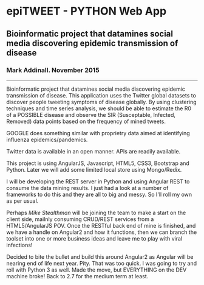 # epiTWEET - PYTHON Web App

## Bioinformatic project that datamines social media discovering epidemic transmission of disease

###  Mark Addinall.  November 2015

-----


Bioinformatic project that datamines social media discovering epidemic transmission of disease.
This application uses the Twitter global datasets to discover people tweeting symptoms of
disease globally.  By using clustering techniques and time series analysis, we should be able
to estimate the R0 of a POSSIBLE disease and observe the SIR (Susceptable, Infected, Removed) data points based on the frequency of mined tweets.

GOOGLE does something similar with proprietry data aimed at identifying influenza epidemics/pandemics.

Twitter data is available in an open manner.  APIs are readily available.

This project is using AngularJS, Javascript, HTML5, CSS3, Bootstrap and Python.  Later we will add some limited local store using Mongo/Redix.

I will be developing the REST server in Python and using Angular REST to consume the data mining results.  I just had a 
look at a number of frameworks to do this and they are all to big and messy.  So I'll roll my own as per usual.

Perhaps *Mike Stealthman* will be joining the team to make a start on the client side, mailnly consuming CRUD/REST services from a HTML5/AngularJS POV.  Once the RESTful back end of mine is finished, and we have a handle on Angular2 and how it functions, then we can branch the toolset into one or more business ideas and leave me to play with viral infections!

Decided to bite the bullet and build this around Angular2 as Angular will be nearing end of life next year.  Pity.  That was too quick.  I was going to try and roll with Python 3 as well.  Made the move, but EVERYTHING on the DEV machine broke!  Back to 2.7 for the medium term at least.
